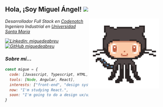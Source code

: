 <h2> Hola, ¡Soy Miguel Ángel! <img src="https://media.giphy.com/media/mGcNjsfWAjY5AEZNw6/giphy.gif" width="50"></h2>
<img align='right' src="https://raw.githubusercontent.com/iCharlesZ/FigureBed/master/img/octocat.gif" width="230">
<p><em>Desarrollador Full Stack en <a href="https://www.codenotch.com/">Codenotch</a></br>
Ingeniero Industrial en <a href="https://usm.edu.ve/">Universidad Santa Maria</a></p>

[![Linkedin: miguedeabreu](https://img.shields.io/badge/-miguedeabreu-blue?style=flat-square&logo=Linkedin&logoColor=white&link=https://www.linkedin.com/in/miguedeabreu/)](https://www.linkedin.com/in/miguedeabreu/)
[![GitHub miguedeabreu](https://img.shields.io/github/followers/miguedeabreu?label=follow&style=social)](https://github.com/miguedeabreu)


### Sobre mí...

```javascript
const migue = {
  code: [Javascript, Typescript, HTML, CSS],
  tools: [Node, Angular, React],
  interests: ["front-end", "design system pattern", "back-end"],
  now: "I'm studying React.",
  soon: "I'm going to do a design ux/ui bootcamp."
}
```
